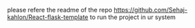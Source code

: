 please refere the readme of the repo 
https://github.com/Sehaj-kahlon/React-flask-template
to run the project in ur system 